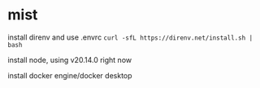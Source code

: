 # mist


install direnv and use .envrc
`curl -sfL https://direnv.net/install.sh | bash`

install node, using v20.14.0 right now

install docker engine/docker desktop

